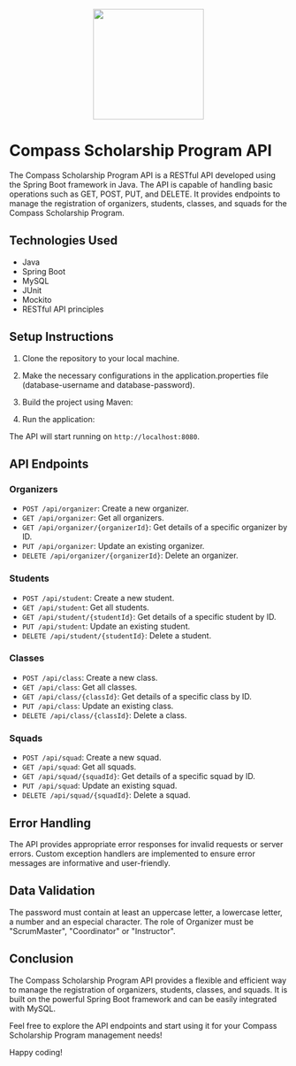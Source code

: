 <p align="center">
<img src="https://carreiras.pucminas.br/med/2022/09/logo_04.png" height="200" width="200">
</p>

# Compass Scholarship Program API

The Compass Scholarship Program API is a RESTful API developed using the Spring Boot framework in Java. The API is capable of handling basic operations such as GET, POST, PUT, and DELETE. It provides endpoints to manage the registration of organizers, students, classes, and squads for the Compass Scholarship Program.

## Technologies Used
- Java
- Spring Boot
- MySQL
- JUnit
- Mockito
- RESTful API principles

## Setup Instructions

1. Clone the repository to your local machine.

2. Make the necessary configurations in the application.properties file (database-username and database-password).

3. Build the project using Maven:

4. Run the application:

The API will start running on `http://localhost:8080`.

## API Endpoints

### Organizers
- `POST /api/organizer`: Create a new organizer.
- `GET /api/organizer`: Get all organizers.
- `GET /api/organizer/{organizerId}`: Get details of a specific organizer by ID.
- `PUT /api/organizer`: Update an existing organizer.
- `DELETE /api/organizer/{organizerId}`: Delete an organizer.

### Students

- `POST /api/student`: Create a new student.
- `GET /api/student`: Get all students.
- `GET /api/student/{studentId}`: Get details of a specific student by ID.
- `PUT /api/student`: Update an existing student.
- `DELETE /api/student/{studentId}`: Delete a student.

### Classes

- `POST /api/class`: Create a new class.
- `GET /api/class`: Get all classes.
- `GET /api/class/{classId}`: Get details of a specific class by ID.
- `PUT /api/class`: Update an existing class.
- `DELETE /api/class/{classId}`: Delete a class.

### Squads

- `POST /api/squad`: Create a new squad.
- `GET /api/squad`: Get all squads.
- `GET /api/squad/{squadId}`: Get details of a specific squad by ID.
- `PUT /api/squad`: Update an existing squad.
- `DELETE /api/squad/{squadId}`: Delete a squad.

## Error Handling

The API provides appropriate error responses for invalid requests or server errors. Custom exception handlers are implemented to ensure error messages are informative and user-friendly.

## Data Validation
The password must contain at least an uppercase letter, a lowercase letter, a number and an especial character.
The role of Organizer must be "ScrumMaster", "Coordinator" or "Instructor".


## Conclusion

The Compass Scholarship Program API provides a flexible and efficient way to manage the registration of organizers, students, classes, and squads. It is built on the powerful Spring Boot framework and can be easily integrated with MySQL.

Feel free to explore the API endpoints and start using it for your Compass Scholarship Program management needs! 

Happy coding!
